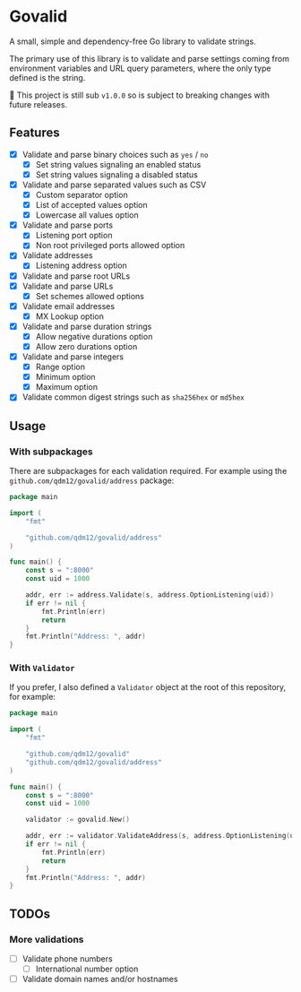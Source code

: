 # Govalid

A small, simple and dependency-free Go library to validate strings.

The primary use of this library is to validate and parse settings coming from environment variables and URL query parameters, where the only type defined is the string.

💁 This project is still sub `v1.0.0` so is subject to breaking changes with future releases.

## Features

- [x] Validate and parse binary choices such as `yes` / `no`
  - [x] Set string values signaling an enabled status
  - [x] Set string values signaling a disabled status
- [x] Validate and parse separated values such as CSV
  - [x] Custom separator option
  - [x] List of accepted values option
  - [x] Lowercase all values option
- [x] Validate and parse ports
  - [x] Listening port option
  - [x] Non root privileged ports allowed option
- [x] Validate addresses
  - [x] Listening address option
- [x] Validate and parse root URLs
- [x] Validate and parse URLs
  - [x] Set schemes allowed options
- [x] Validate email addresses
  - [x] MX Lookup option
- [x] Validate and parse duration strings
  - [x] Allow negative durations option
  - [x] Allow zero durations option
- [x] Validate and parse integers
  - [x] Range option
  - [x] Minimum option
  - [x] Maximum option
- [x] Validate common digest strings such as `sha256hex` or `md5hex`

## Usage

### With subpackages

There are subpackages for each validation required.
For example using the `github.com/qdm12/govalid/address` package:

```go
package main

import (
    "fmt"

    "github.com/qdm12/govalid/address"
)

func main() {
    const s = ":8000"
    const uid = 1000

    addr, err := address.Validate(s, address.OptionListening(uid))
    if err != nil {
        fmt.Println(err)
        return
    }
    fmt.Println("Address: ", addr)
}

```

### With `Validator`

If you prefer, I also defined a `Validator` object at the root of this repository, for example:

```go
package main

import (
    "fmt"

    "github.com/qdm12/govalid"
    "github.com/qdm12/govalid/address"
)

func main() {
    const s = ":8000"
    const uid = 1000

    validator := govalid.New()

    addr, err := validator.ValidateAddress(s, address.OptionListening(uid))
    if err != nil {
        fmt.Println(err)
        return
    }
    fmt.Println("Address: ", addr)
}

```

## TODOs

### More validations

- [ ] Validate phone numbers
  - [ ] International number option
- [ ] Validate domain names and/or hostnames
